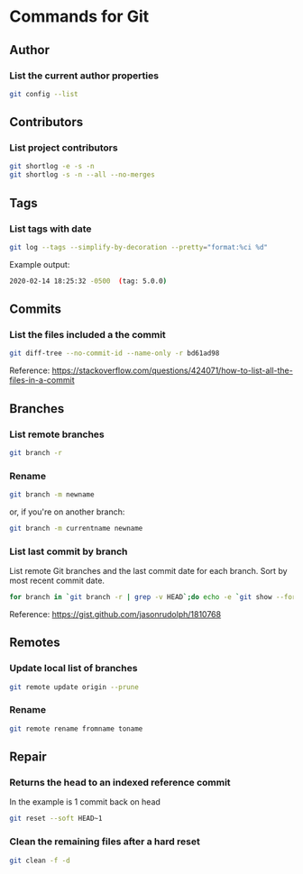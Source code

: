 # Commands for Git

## Author

### List the current author properties

```bash
git config --list
```

## Contributors

### List project contributors

```bash
git shortlog -e -s -n
git shortlog -s -n --all --no-merges
```

## Tags

### List tags with date

```bash
git log --tags --simplify-by-decoration --pretty="format:%ci %d"
```

Example output:

```bash
2020-02-14 18:25:32 -0500  (tag: 5.0.0)
```

## Commits

### List the files included a the commit

```bash
git diff-tree --no-commit-id --name-only -r bd61ad98
```

Reference: https://stackoverflow.com/questions/424071/how-to-list-all-the-files-in-a-commit


## Branches

### List remote branches

```bash
git branch -r
```

### Rename

```bash
git branch -m newname
```

or, if you're on another branch:

```bash
git branch -m currentname newname
```

### List last commit by branch

List remote Git branches and the last commit date for each branch. Sort by most recent commit date. 

```bash
for branch in `git branch -r | grep -v HEAD`;do echo -e `git show --format="%ci %cr" $branch | head -n 1` \\t$branch; done | sort -r
```

Reference: https://gist.github.com/jasonrudolph/1810768

## Remotes

### Update local list of branches

```bash
git remote update origin --prune
```

### Rename

```bash
git remote rename fromname toname
```

## Repair

### Returns the head to an indexed reference commit

In the example is 1 commit back on head

```bash
git reset --soft HEAD~1
```

### Clean the remaining files after a hard reset

```bash
git clean -f -d
```
